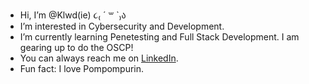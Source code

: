 - Hi, I’m @Klwd(ie) ૮₍ ´ ꒳ `₎ა
- I’m interested in Cybersecurity and Development.
- I’m currently learning Penetesting and Full Stack Development. I am gearing up to do the OSCP!
- You can always reach me on [LinkedIn](https://www.linkedin.com/in/klwd/).
- Fun fact: I love Pompompurin. 
